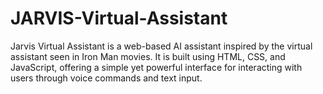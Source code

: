 # JARVIS-Virtual-Assistant
Jarvis Virtual Assistant is a web-based AI assistant inspired by the virtual assistant seen in Iron Man movies. It is built using HTML, CSS, and JavaScript, offering a simple yet powerful interface for interacting with users through voice commands and text input.

